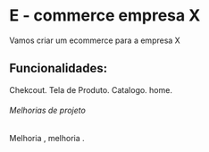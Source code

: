 # E - commerce empresa X

Vamos criar um ecommerce para a empresa X

## Funcionalidades: 
Chekcout.
Tela de Produto.
Catalogo.
home.

###### Melhorias de projeto
Melhoria , melhoria .